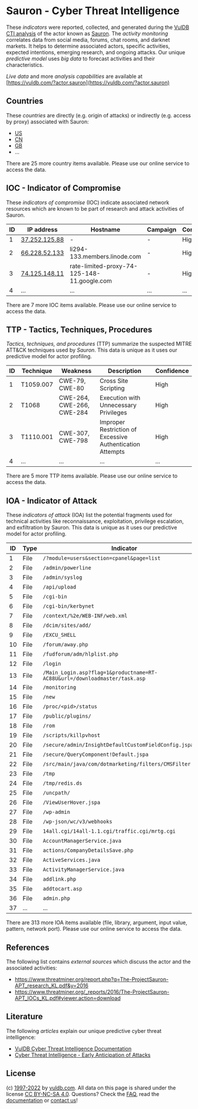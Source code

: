 # Sauron - Cyber Threat Intelligence

These _indicators_ were reported, collected, and generated during the [VulDB CTI analysis](https://vuldb.com/?kb.cti) of the actor known as [Sauron](https://vuldb.com/?actor.sauron). The _activity monitoring_ correlates data from social media, forums, chat rooms, and darknet markets. It helps to determine associated actors, specific activities, expected intentions, emerging research, and ongoing attacks. Our unique _predictive model_ uses _big data_ to forecast activities and their characteristics.

_Live data_ and more _analysis capabilities_ are available at [https://vuldb.com/?actor.sauron](https://vuldb.com/?actor.sauron)

## Countries

These _countries_ are directly (e.g. origin of attacks) or indirectly (e.g. access by proxy) associated with Sauron:

* [US](https://vuldb.com/?country.us)
* [CN](https://vuldb.com/?country.cn)
* [GB](https://vuldb.com/?country.gb)
* ...

There are 25 more country items available. Please use our online service to access the data.

## IOC - Indicator of Compromise

These _indicators of compromise_ (IOC) indicate associated network resources which are known to be part of research and attack activities of Sauron.

ID | IP address | Hostname | Campaign | Confidence
-- | ---------- | -------- | -------- | ----------
1 | [37.252.125.88](https://vuldb.com/?ip.37.252.125.88) | - | - | High
2 | [66.228.52.133](https://vuldb.com/?ip.66.228.52.133) | li294-133.members.linode.com | - | High
3 | [74.125.148.11](https://vuldb.com/?ip.74.125.148.11) | rate-limited-proxy-74-125-148-11.google.com | - | High
4 | ... | ... | ... | ...

There are 7 more IOC items available. Please use our online service to access the data.

## TTP - Tactics, Techniques, Procedures

_Tactics, techniques, and procedures_ (TTP) summarize the suspected MITRE ATT&CK techniques used by _Sauron_. This data is unique as it uses our predictive model for actor profiling.

ID | Technique | Weakness | Description | Confidence
-- | --------- | -------- | ----------- | ----------
1 | T1059.007 | CWE-79, CWE-80 | Cross Site Scripting | High
2 | T1068 | CWE-264, CWE-266, CWE-284 | Execution with Unnecessary Privileges | High
3 | T1110.001 | CWE-307, CWE-798 | Improper Restriction of Excessive Authentication Attempts | High
4 | ... | ... | ... | ...

There are 5 more TTP items available. Please use our online service to access the data.

## IOA - Indicator of Attack

These _indicators of attack_ (IOA) list the potential fragments used for technical activities like reconnaissance, exploitation, privilege escalation, and exfiltration by Sauron. This data is unique as it uses our predictive model for actor profiling.

ID | Type | Indicator | Confidence
-- | ---- | --------- | ----------
1 | File | `/?module=users&section=cpanel&page=list` | High
2 | File | `/admin/powerline` | High
3 | File | `/admin/syslog` | High
4 | File | `/api/upload` | Medium
5 | File | `/cgi-bin` | Medium
6 | File | `/cgi-bin/kerbynet` | High
7 | File | `/context/%2e/WEB-INF/web.xml` | High
8 | File | `/dcim/sites/add/` | High
9 | File | `/EXCU_SHELL` | Medium
10 | File | `/forum/away.php` | High
11 | File | `/fudforum/adm/hlplist.php` | High
12 | File | `/login` | Low
13 | File | `/Main_Login.asp?flag=1&productname=RT-AC88U&url=/downloadmaster/task.asp` | High
14 | File | `/monitoring` | Medium
15 | File | `/new` | Low
16 | File | `/proc/<pid>/status` | High
17 | File | `/public/plugins/` | High
18 | File | `/rom` | Low
19 | File | `/scripts/killpvhost` | High
20 | File | `/secure/admin/InsightDefaultCustomFieldConfig.jspa` | High
21 | File | `/secure/QueryComponent!Default.jspa` | High
22 | File | `/src/main/java/com/dotmarketing/filters/CMSFilter.java` | High
23 | File | `/tmp` | Low
24 | File | `/tmp/redis.ds` | High
25 | File | `/uncpath/` | Medium
26 | File | `/ViewUserHover.jspa` | High
27 | File | `/wp-admin` | Medium
28 | File | `/wp-json/wc/v3/webhooks` | High
29 | File | `14all.cgi/14all-1.1.cgi/traffic.cgi/mrtg.cgi` | High
30 | File | `AccountManagerService.java` | High
31 | File | `actions/CompanyDetailsSave.php` | High
32 | File | `ActiveServices.java` | High
33 | File | `ActivityManagerService.java` | High
34 | File | `addlink.php` | Medium
35 | File | `addtocart.asp` | High
36 | File | `admin.php` | Medium
37 | ... | ... | ...

There are 313 more IOA items available (file, library, argument, input value, pattern, network port). Please use our online service to access the data.

## References

The following list contains _external sources_ which discuss the actor and the associated activities:

* https://www.threatminer.org/report.php?q=The-ProjectSauron-APT_research_KL.pdf&y=2016
* https://www.threatminer.org/_reports/2016/The-ProjectSauron-APT_IOCs_KL.pdf#viewer.action=download

## Literature

The following _articles_ explain our unique predictive cyber threat intelligence:

* [VulDB Cyber Threat Intelligence Documentation](https://vuldb.com/?kb.cti)
* [Cyber Threat Intelligence - Early Anticipation of Attacks](https://www.scip.ch/en/?labs.20201022)

## License

(c) [1997-2022](https://vuldb.com/?kb.changelog) by [vuldb.com](https://vuldb.com/?kb.about). All data on this page is shared under the license [CC BY-NC-SA 4.0](https://creativecommons.org/licenses/by-nc-sa/4.0/). Questions? Check the [FAQ](https://vuldb.com/?kb.faq), read the [documentation](https://vuldb.com/?kb) or [contact us](https://vuldb.com/?contact)!
